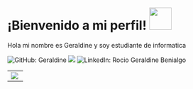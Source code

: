 <h1> ¡Bienvenido a mi perfil! <img src="https://media.giphy.com/media/mGcNjsfWAjY5AEZNw6/giphy.gif" width="50">
</h1>
<p>
  Hola mi nombre es Geraldine y soy estudiante de informatica 
</p>

![GitHub: Geraldine](https://img.shields.io/github/followers/geraldine?label=seguir&style=para%20la%20insignia&logo=GitHub&logoColor=violet&color=pink&link=https%3A%2F%2Fgithub.com%2FGeraldineGitHub%2FGeraldineGitHub)
[![](https://img.shields.io/badge/Gmail-rociobenialgo@gmail.com-pink)](mailto:rociobenialgo@gmail.com)
![LinkedIn: Rocio Geraldine Benialgo](https://img.shields.io/github/followers/LinkedIn?label=RocioBenialgo&style=para%20la%20insignia&logo=Linkedin&logoColor=gray&labelColor=violet&color=pink&link=https%3A%2F%2Fwww.linkedin.com%2Fin%2Frocio-geraldine-benialgo-b67a89268%2F)

<table width="100%"  border="0" cellpadding="0" cellspacing="0">
 <tr>
    <td align="center">
      <img align="left" src="https://github-readme-stats.vercel.app/api?username=geraldine&show_icons=true&theme=dracula" />
    </td>
  </tr>
</table>

